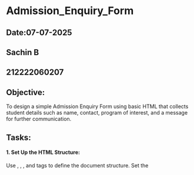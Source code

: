 # Admission_Enquiry_Form
## Date:07-07-2025
## Sachin B
## 212222060207

## Objective:
To design a simple Admission Enquiry Form using basic HTML that collects student details such as name, contact, program of interest, and a message for further communication.

## Tasks:
#### 1. Set Up the HTML Structure:
Use <!DOCTYPE html>, <html>, <head>, and <body> tags to define the document structure.
Set the <title> as "Admission Enquiry Form".

#### 2. Add a Page Heading:
Use `<h1>` to title the page as “Admission Enquiry”.

#### 3. Create the Form Layout:
Use the <form> tag to wrap all input elements. Set method="post" for structure.

#### 4. Add Input Fields:
Include the following fields using appropriate HTML elements:

Full Name

Email Address

Phone Number 

Program of Interest 

Message

#### 5. Add Submit and Reset Buttons:
Use submit and reset at the bottom of the form.

#### 6. Use HTML-only:
No CSS or JavaScript is to be included. Focus on structure and accessibility.

## HTML Code:
```
<!DOCTYPE html>
<html>
<head>
    <title>Saveetha Engineering College - Admission Enquiry</title>
</head>
<body>
    <h1>Admission Enquiry Form</h1>
    <form>
        <label>Full Name:</label><br>
        <input type="text" name="fullname"><br><br>

        <label>Email Address:</label><br>
        <input type="text" name="email"><br><br>

        <label>Mobile Number:</label><br>
        <input type="text" name="mobile"><br><br>

        <label>Gender:</label><br>
        <input type="radio" name="gender" value="Male"> Male
        <input type="radio" name="gender" value="Female"> Female
        <input type="radio" name="gender" value="Other"> Other<br><br>

        <label>Date of Birth:</label><br>
        <input type="text" name="dob" placeholder="DD/MM/YYYY"><br><br>

        <label>Department Interested:</label><br>
        <select name="department">
            <option>CSE</option>
            <option>ECE</option>
            <option>MECH</option>
            <option>EEE</option>
            <option>CIVIL</option>
            <option>IT</option>
        </select><br><br>

        <label>Academic Qualification:</label><br>
        <textarea name="qualification"></textarea><br><br>

        <label>Address:</label><br>
        <textarea name="address"></textarea><br><br>

        <label>Preferred Mode of Contact:</label><br>
        <input type="checkbox" name="contact" value="Email"> Email
        <input type="checkbox" name="contact" value="Phone"> Phone<br><br>

        <input type="submit" value="Submit">
    </form>
</body>
</html>
```


## Output:

![Screenshot 2025-07-07 130419](https://github.com/user-attachments/assets/44d2dbf4-b914-435a-93f8-b96f8268a13a)



## Result:
An Admission Enquiry Form using HTML that collects student details and message for institutional follow-up is successfully created using semantic and readable HTML.
